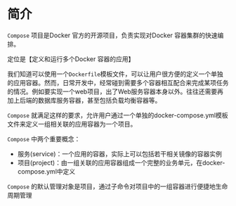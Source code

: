 # 简介

`Compose` 项目是Docker 官方的开源项目，负责实现对Docker 容器集群的快速编排。

定位是【定义和运行多个Docker 容器的应用】

我们知道可以使用一个`Dockerfile`模板文件，可以让用户很方便的定义一个单独的应用容器。然而，日常开发中，经常碰到需要多个容器相互配合来完成某项任务的情况。例如要实现一个web项目，出了Web服务容器本身以外。往往还需要再加上后端的数据库服务容器，甚至包括负载均衡容器等。

`Compose` 就满足这样的要求，允许用户通过一个单独的docker-compose.yml模板文件来定义一组相关联的应用容器为一个项目。

`Compose` 中两个重要概念：
+ 服务(service)：一个应用的容器，实际上可以包括若干相关镜像的容器实例
+ 项目(project)：由一组关联的应用容器组成一个完整的业务单元，在docker-compose.yml中定义

`Compose` 的默认管理对象是项目，通过子命令对项目中的一组容器进行便捷地生命周期管理